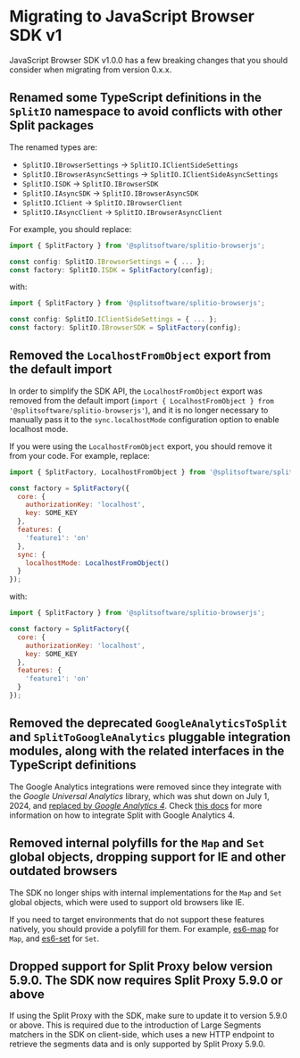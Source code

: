 # Migrating to JavaScript Browser SDK v1

JavaScript Browser SDK v1.0.0 has a few breaking changes that you should consider when migrating from version 0.x.x.

## Renamed some TypeScript definitions in the `SplitIO` namespace to avoid conflicts with other Split packages

The renamed types are:
- `SplitIO.IBrowserSettings` -> `SplitIO.IClientSideSettings`
- `SplitIO.IBrowserAsyncSettings` -> `SplitIO.IClientSideAsyncSettings`
- `SplitIO.ISDK` -> `SplitIO.IBrowserSDK`
- `SplitIO.IAsyncSDK` -> `SplitIO.IBrowserAsyncSDK`
- `SplitIO.IClient` -> `SplitIO.IBrowserClient`
- `SplitIO.IAsyncClient` -> `SplitIO.IBrowserAsyncClient`

For example, you should replace:

```ts
import { SplitFactory } from '@splitsoftware/splitio-browserjs';

const config: SplitIO.IBrowserSettings = { ... };
const factory: SplitIO.ISDK = SplitFactory(config);
```

with:

```ts
import { SplitFactory } from '@splitsoftware/splitio-browserjs';

const config: SplitIO.IClientSideSettings = { ... };
const factory: SplitIO.IBrowserSDK = SplitFactory(config);
```


## Removed the `LocalhostFromObject` export from the default import

In order to simplify the SDK API, the `LocalhostFromObject` export was removed from the default import (`import { LocalhostFromObject } from '@splitsoftware/splitio-browserjs'`), and it is no longer necessary to manually pass it to the `sync.localhostMode` configuration option to enable localhost mode.

If you were using the `LocalhostFromObject` export, you should remove it from your code. For example, replace:

```js
import { SplitFactory, LocalhostFromObject } from '@splitsoftware/splitio-browserjs';

const factory = SplitFactory({
  core: {
    authorizationKey: 'localhost',
    key: SOME_KEY
  },
  features: {
    'feature1': 'on'
  },
  sync: {
    localhostMode: LocalhostFromObject()
  }
});
```

with:

```js
import { SplitFactory } from '@splitsoftware/splitio-browserjs';

const factory = SplitFactory({
  core: {
    authorizationKey: 'localhost',
    key: SOME_KEY
  },
  features: {
    'feature1': 'on'
  }
});
```

## Removed the deprecated `GoogleAnalyticsToSplit` and `SplitToGoogleAnalytics` pluggable integration modules, along with the related interfaces in the TypeScript definitions

The Google Analytics integrations were removed since they integrate with the *Google Universal Analytics* library, which was shut down on July 1, 2024, and [replaced by *Google Analytics 4*](https://support.google.com/analytics/answer/11583528?hl=en). Check [this docs](https://help.split.io/hc/en-us/articles/360040838752-Google-Analytics#google-analytics-4-ga4) for more information on how to integrate Split with Google Analytics 4.

## Removed internal polyfills for the `Map` and `Set` global objects, dropping support for IE and other outdated browsers

The SDK no longer ships with internal implementations for the `Map` and `Set` global objects, which were used to support old browsers like IE.

If you need to target environments that do not support these features natively, you should provide a polyfill for them. For example, [es6-map](https://github.com/medikoo/es6-map) for `Map`, and [es6-set](https://github.com/medikoo/es6-set) for `Set`.

## Dropped support for Split Proxy below version 5.9.0. The SDK now requires Split Proxy 5.9.0 or above

If using the Split Proxy with the SDK, make sure to update it to version 5.9.0 or above. This is required due to the introduction of Large Segments matchers in the SDK on client-side, which uses a new HTTP endpoint to retrieve the segments data and is only supported by Split Proxy 5.9.0.
